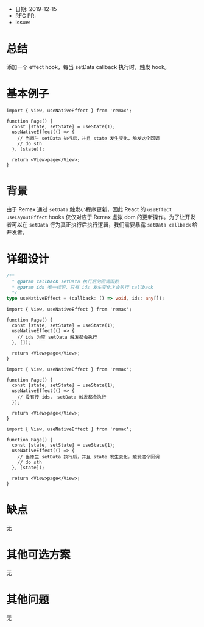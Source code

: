 - 日期: 2019-12-15
- RFC PR:
- Issue:

# 总结

添加一个 effect hook，每当 setData callback 执行时，触发 hook。

# 基本例子

```tsx
import { View, useNativeEffect } from 'remax';

function Page() {
  const [state, setState] = useState(1);
  useNativeEffect(() => {
    // 当原生 setData 执行后，并且 state 发生变化，触发这个回调
    // do sth
  }, [state]);

  return <View>page</View>;
}
```

# 背景

由于 Remax 通过 `setData` 触发小程序更新，因此 React 的 `useEffect` `useLayoutEffect` hooks 仅仅对应于 Remax 虚拟 dom 的更新操作。为了让开发者可以在 `setData` 行为真正执行后执行逻辑，我们需要暴露 `setData callback` 给开发者。

# 详细设计

```ts
/**
  * @param callback setData 执行后的回调函数
  * @param ids 唯一标识，只有 ids 发生变化才会执行 callback
  */
type useNativeEffect = (callback: () => void, ids: any[]);
```

```tsx
import { View, useNativeEffect } from 'remax';

function Page() {
  const [state, setState] = useState(1);
  useNativeEffect(() => {
    // ids 为空 setData 触发都会执行
  }, []);

  return <View>page</View>;
}
```

```tsx
import { View, useNativeEffect } from 'remax';

function Page() {
  const [state, setState] = useState(1);
  useNativeEffect(() => {
    // 没有传 ids， setData 触发都会执行
  });

  return <View>page</View>;
}
```

```tsx
import { View, useNativeEffect } from 'remax';

function Page() {
  const [state, setState] = useState(1);
  useNativeEffect(() => {
    // 当原生 setData 执行后，并且 state 发生变化，触发这个回调
    // do sth
  }, [state]);

  return <View>page</View>;
}
```

# 缺点

无

# 其他可选方案

无

# 其他问题

无

